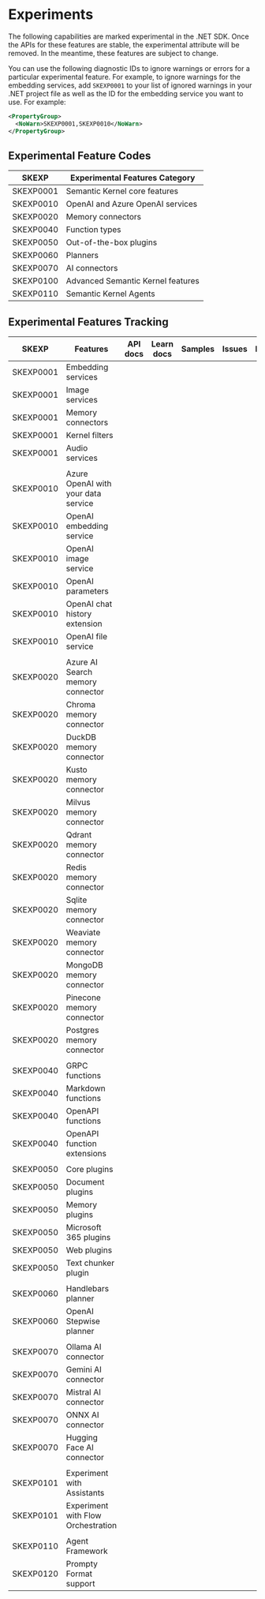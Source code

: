 # Experiments

The following capabilities are marked experimental in the .NET SDK. Once the APIs for these features are stable, the experimental attribute will be removed. In the meantime, these features are subject to change.

You can use the following diagnostic IDs to ignore warnings or errors for a particular experimental feature. For example, to ignore warnings for the embedding services, add `SKEXP0001` to your list of ignored warnings in your .NET project file as well as the ID for the embedding service you want to use. For example:

```xml
<PropertyGroup>
  <NoWarn>SKEXP0001,SKEXP0010</NoWarn>
</PropertyGroup>
```

## Experimental Feature Codes

| SKEXP​    | Experimental Features Category​​  |
| --------- | --------------------------------- |
| SKEXP0001 | Semantic Kernel core features     |
| SKEXP0010 | OpenAI and Azure OpenAI services  |
| SKEXP0020 | Memory connectors                 |
| SKEXP0040 | Function types                    |
| SKEXP0050 | Out-of-the-box plugins            |
| SKEXP0060 | Planners                          |
| SKEXP0070 | AI connectors                     |
| SKEXP0100 | Advanced Semantic Kernel features |
| SKEXP0110 | Semantic Kernel Agents            |

## Experimental Features Tracking

| SKEXP​    | Features​​                          | API docs​​ | Learn docs​​ | Samples​​ | Issues​​ | Implementations​ |
| --------- | ----------------------------------- | ---------- | ------------ | --------- | -------- | ---------------- |
| SKEXP0001 | Embedding services                  |            |              |           |          |                  |
| SKEXP0001 | Image services                      |            |              |           |          |                  |
| SKEXP0001 | Memory connectors                   |            |              |           |          |                  |
| SKEXP0001 | Kernel filters                      |            |              |           |          |                  |
| SKEXP0001 | Audio services                      |            |              |           |          |                  |
|           |                                     |            |              |           |          |                  |
| SKEXP0010 | Azure OpenAI with your data service |            |              |           |          |                  |
| SKEXP0010 | OpenAI embedding service            |            |              |           |          |                  |
| SKEXP0010 | OpenAI image service                |            |              |           |          |                  |
| SKEXP0010 | OpenAI parameters                   |            |              |           |          |                  |
| SKEXP0010 | OpenAI chat history extension       |            |              |           |          |                  |
| SKEXP0010 | OpenAI file service                 |            |              |           |          |                  |
|           |                                     |            |              |           |          |                  |
| SKEXP0020 | Azure AI Search memory connector    |            |              |           |          |                  |
| SKEXP0020 | Chroma memory connector             |            |              |           |          |                  |
| SKEXP0020 | DuckDB memory connector             |            |              |           |          |                  |
| SKEXP0020 | Kusto memory connector              |            |              |           |          |                  |
| SKEXP0020 | Milvus memory connector             |            |              |           |          |                  |
| SKEXP0020 | Qdrant memory connector             |            |              |           |          |                  |
| SKEXP0020 | Redis memory connector              |            |              |           |          |                  |
| SKEXP0020 | Sqlite memory connector             |            |              |           |          |                  |
| SKEXP0020 | Weaviate memory connector           |            |              |           |          |                  |
| SKEXP0020 | MongoDB memory connector            |            |              |           |          |                  |
| SKEXP0020 | Pinecone memory connector           |            |              |           |          |                  |
| SKEXP0020 | Postgres memory connector           |            |              |           |          |                  |
|           |                                     |            |              |           |          |                  |
| SKEXP0040 | GRPC functions                      |            |              |           |          |                  |
| SKEXP0040 | Markdown functions                  |            |              |           |          |                  |
| SKEXP0040 | OpenAPI functions                   |            |              |           |          |                  |
| SKEXP0040 | OpenAPI function extensions         |            |              |           |          |                  |
|           |                                     |            |              |           |          |                  |
| SKEXP0050 | Core plugins                        |            |              |           |          |                  |
| SKEXP0050 | Document plugins                    |            |              |           |          |                  |
| SKEXP0050 | Memory plugins                      |            |              |           |          |                  |
| SKEXP0050 | Microsoft 365 plugins               |            |              |           |          |                  |
| SKEXP0050 | Web plugins                         |            |              |           |          |                  |
| SKEXP0050 | Text chunker plugin                 |            |              |           |          |                  |
|           |                                     |            |              |           |          |                  |
| SKEXP0060 | Handlebars planner                  |            |              |           |          |                  |
| SKEXP0060 | OpenAI Stepwise planner             |            |              |           |          |                  |
|           |                                     |            |              |           |          |                  |
| SKEXP0070 | Ollama AI connector                 |            |              |           |          |                  |
| SKEXP0070 | Gemini AI connector                 |            |              |           |          |                  |
| SKEXP0070 | Mistral AI connector                |            |              |           |          |                  |
| SKEXP0070 | ONNX AI connector                   |            |              |           |          |                  |
| SKEXP0070 | Hugging Face AI connector           |            |              |           |          |                  |
|           |                                     |            |              |           |          |                  |
| SKEXP0101 | Experiment with Assistants          |            |              |           |          |                  |
| SKEXP0101 | Experiment with Flow Orchestration  |            |              |           |          |                  |
|           |                                     |            |              |           |          |                  |
| SKEXP0110 | Agent Framework                     |            |              |           |          |                  |
| SKEXP0120 | Prompty Format support              |            |              |           |          |                  |

